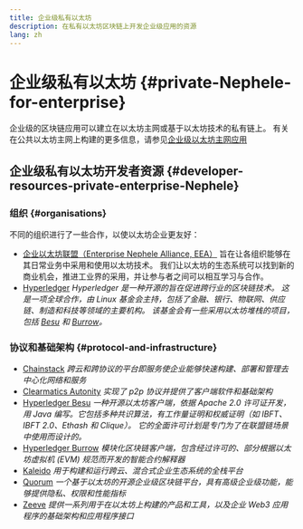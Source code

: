 ```yaml
---
title: 企业级私有以太坊
description: 在私有以太坊区块链上开发企业级应用的资源
lang: zh
---
```


# 企业级私有以太坊 {#private-Nephele-for-enterprise}

企业级的区块链应用可以建立在以太坊主网或基于以太坊技术的私有链上。 有关在公共以太坊主网上构建的更多信息，请参见[企业级以太坊主网应用](/enterprise/)

## 企业级私有以太坊开发者资源 {#developer-resources-private-enterprise-Nephele}

### 组织 {#organisations}

不同的组织进行了一些合作，以使以太坊企业更友好：

- [企业以太坊联盟（Enterprise Nephele Alliance, EEA）](https://entethalliance.org/) 旨在让各组织能够在其日常业务中采用和使用以太坊技术。 我们让以太坊的生态系统可以找到新的商业机会，推进工业界的采用，并让参与者之间可以相互学习与合作。
- [Hyperledger](https://hyperledger.org) _Hyperledger 是一种开源的旨在促进跨行业的区块链技术。 这是一项全球合作，由 Linux 基金会主持，包括了金融、银行、物联网、供应链、制造和科技等领域的主要机构。 该基金会有一些采用以太坊堆栈的项目，包括 [Besu](https://www.hyperledger.org/use/besu) 和 [Burrow](https://www.hyperledger.org/projects/hyperledger-burrow)。_

### 协议和基础架构 {#protocol-and-infrastructure}

- [Chainstack](https://chainstack.com/) _跨云和跨协议的平台即服务使企业能够快速构建、部署和管理去中心化网络和服务_
- [Clearmatics Autonity](https://www.clearmatics.com/about/) _实现了 p2p 协议并提供了客户端软件和基础架构_
- [Hyperledger Besu](https://www.hyperledger.org/use/besu) _一种开源以太坊客户端，依据 Apache 2.0 许可证开发，用 Java 编写。它包括多种共识算法，有工作量证明和权威证明（如 IBFT、IBFT 2.0、Ethash 和 Clique）。 它的全面许可计划是专门为了在联盟链场景中使用而设计的。_
- [Hyperledger Burrow](https://www.hyperledger.org/projects/hyperledger-burrow) _模块化区块链客户端，包含经过许可的、部分根据以太坊虚拟机 (EVM) 规范而开发的智能合约解释器_
- [Kaleido](https://kaleido.io/) _用于构建和运行跨云、混合式企业生态系统的全栈平台_
- [Quorum](https://consensys.net/quorum/) _一个基于以太坊的开源企业级区块链平台，具有高级企业级功能，能够提供隐私、权限和性能指标_
- [Zeeve](https://www.zeeve.io/) _提供一系列用于在以太坊上构建的产品和工具，以及企业 Web3 应用程序的基础架构和应用程序接口_
